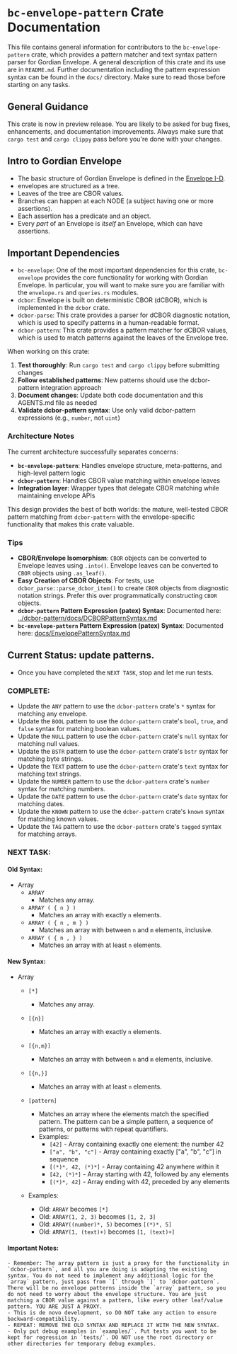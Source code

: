 # `bc-envelope-pattern` Crate Documentation

This file contains general information for contributors to the `bc-envelope-pattern` crate, which provides a pattern matcher and text syntax pattern parser for Gordian Envelope. A general description of this crate and its use are in `README.md`. Further documentation including the pattern expression syntax can be found in the `docs/` directory. Make sure to read those before starting on any tasks.

## General Guidance

This crate is now in preview release. You are likely to be asked for bug fixes, enhancements, and documentation improvements. Always make sure that `cargo test` and `cargo clippy` pass before you're done with your changes.

## Intro to Gordian Envelope

- The basic structure of Gordian Envelope is defined in the [Envelope I-D](https://datatracker.ietf.org/doc/draft-mcnally-envelope/).
- envelopes are structured as a tree.
- Leaves of the tree are CBOR values.
- Branches can happen at each NODE (a subject having one or more assertions).
- Each assertion has a predicate and an object.
- Every *part* of an Envelope is *itself* an Envelope, which can have assertions.

## Important Dependencies

- `bc-envelope`: One of the most important dependencies for this crate, `bc-envelope` provides the core functionality for working with Gordian Envelope. In particular, you will want to make sure you are familiar with the `envelope.rs` and `queries.rs` modules.
- `dcbor`: Envelope is built on deterministic CBOR (dCBOR), which is implemented in the `dcbor` crate.
- `dcbor-parse`: This crate provides a parser for dCBOR diagnostic notation, which is used to specify patterns in a human-readable format.
- `dcbor-pattern`: This crate provides a pattern matcher for dCBOR values, which is used to match patterns against the leaves of the Envelope tree.

When working on this crate:

1. **Test thoroughly**: Run `cargo test` and `cargo clippy` before submitting changes
2. **Follow established patterns**: New patterns should use the dcbor-pattern integration approach
3. **Document changes**: Update both code documentation and this AGENTS.md file as needed
4. **Validate dcbor-pattern syntax**: Use only valid dcbor-pattern expressions (e.g., `number`, not `uint`)

### Architecture Notes

The current architecture successfully separates concerns:
- **`bc-envelope-pattern`**: Handles envelope structure, meta-patterns, and high-level pattern logic
- **`dcbor-pattern`**: Handles CBOR value matching within envelope leaves
- **Integration layer**: Wrapper types that delegate CBOR matching while maintaining envelope APIs

This design provides the best of both worlds: the mature, well-tested CBOR pattern matching from `dcbor-pattern` with the envelope-specific functionality that makes this crate valuable.

### Tips

- **CBOR/Envelope Isomorphism**: `CBOR` objects can be converted to Envelope leaves using `.into()`. Envelope leaves can be converted to `CBOR` objects using `.as_leaf()`.
- **Easy Creation of CBOR Objects**: For tests, use `dcbor_parse::parse_dcbor_item()` to create `CBOR` objects from diagnostic notation strings. Prefer this over programmatically constructing `CBOR` objects.
- **`dcbor-pattern` Pattern Expression (patex) Syntax**: Documented here: [../dcbor-pattern/docs/DCBORPatternSyntax.md](../dcbor-pattern/docs/DCBORPatternSyntax.md)
- **`bc-envelope-pattern` Pattern Expression (patex) Syntax**: Documented here: [docs/EnvelopePatternSyntax.md](docs/EnvelopePatternSyntax.md)


## Current Status: update patterns.

- Once you have completed the `NEXT TASK`, stop and let me run tests.

### COMPLETE:

- Update the `ANY` pattern to use the `dcbor-pattern` crate's `*` syntax for matching any envelope.
- Update the `BOOL` pattern to use the `dcbor-pattern` crate's `bool`, `true`, and `false` syntax for matching boolean values.
- Update the `NULL` pattern to use the `dcbor-pattern` crate's `null` syntax for matching null values.
- Update the `BSTR` pattern to use the `dcbor-pattern` crate's `bstr` syntax for matching byte strings.
- Update the `TEXT` pattern to use the `dcbor-pattern` crate's `text` syntax for matching text strings.
- Update the `NUMBER` pattern to use the `dcbor-pattern` crate's `number` syntax for matching numbers.
- Update the `DATE` pattern to use the `dcbor-pattern` crate's `date` syntax for matching dates.
- Update the `KNOWN` pattern to use the `dcbor-pattern` crate's `known` syntax for matching known values.
- Update the `TAG` pattern to use the `dcbor-pattern` crate's `tagged` syntax for matching arrays.

### NEXT TASK:

#### Old Syntax:

- Array
    - `ARRAY`
        - Matches any array.
    - `ARRAY ( { n } )`
        - Matches an array with exactly `n` elements.
    - `ARRAY ( { n , m } )`
        - Matches an array with between `n` and `m` elements, inclusive.
    - `ARRAY ( { n , } )`
        - Matches an array with at least `n` elements.

#### New Syntax:

- Array
    - `[*]`
        - Matches any array.
    - `[{n}]`
        - Matches an array with exactly `n` elements.
    - `[{n,m}]`
        - Matches an array with between `n` and `m` elements, inclusive.
    - `[{n,}]`
        - Matches an array with at least `n` elements.
    - `[pattern]`
        - Matches an array where the elements match the specified pattern. The pattern can be a simple pattern, a sequence of patterns, or patterns with repeat quantifiers.
        - Examples:
            - `[42]` - Array containing exactly one element: the number 42
            - `["a", "b", "c"]` - Array containing exactly ["a", "b", "c"] in sequence
            - `[(*)*, 42, (*)*]` - Array containing 42 anywhere within it
            - `[42, (*)*]` - Array starting with 42, followed by any elements
            - `[(*)*, 42]` - Array ending with 42, preceded by any elements

    - Examples:
        - Old: `ARRAY` becomes `[*]`
        - Old: `ARRAY(1, 2, 3)` becomes `[1, 2, 3]`
        - Old: `ARRAY((number)*, 5)` becomes `[(*)*, 5]`
        - Old: `ARRAY(1, (text)+)` becomes `[1, (text)+]`

#### Important Notes:

    - Remember: The array pattern is just a proxy for the functionality in `dcbor-pattern`, and all you are doing is adapting the existing syntax. You do not need to implement any additional logic for the `array` pattern, just pass from `[` through `]` to `dcbor-pattern`. There will be no envelope patterns inside the `array` pattern, so you do not need to worry about the envelope structure. You are just matching a CBOR value against a pattern, like every other leaf/value pattern. YOU ARE JUST A PROXY.
    - This is de novo development, so DO NOT take any action to ensure backward-compatibility.
    - REPEAT: REMOVE THE OLD SYNTAX AND REPLACE IT WITH THE NEW SYNTAX.
    - Only put debug examples in `examples/`. Put tests you want to be kept for regression in `tests/`. DO NOT use the root directory or other directories for temporary debug examples.

